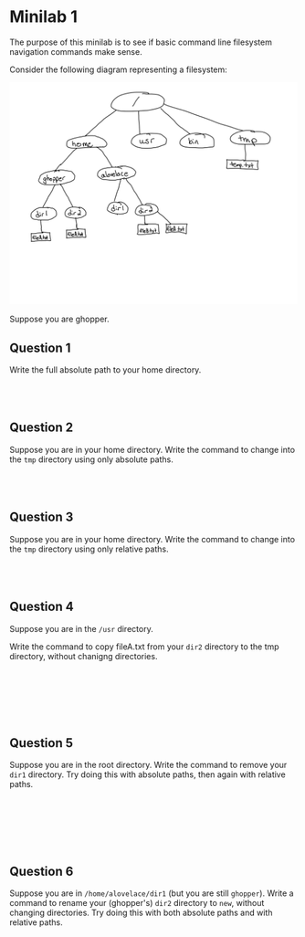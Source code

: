 # Minilab 1

The purpose of this minilab is to see if basic
command line filesystem navigation commands make
sense.

Consider the following diagram representing a filesystem:

![filesystem diagram](figs/filesystem-diagram.png)

Suppose you are ghopper.  

## Question 1
Write the full absolute path to your home directory.
<br><br><br><br>

## Question 2
Suppose you are in your home directory.
Write the command to change into the `tmp` directory
using only absolute paths.
<br><br><br><br>

## Question 3
Suppose you are in your home directory.
Write the command to change into the `tmp` directory
using only relative paths.
<br><br><br><br>


## Question 4
Suppose you are in the `/usr` directory.

Write the command to copy fileA.txt from your `dir2`
directory to the tmp directory, without chanigng directories.
<br><br><br><br><br>
<br><br>

## Question 5
Suppose you are in the root directory.  Write
the command to remove your `dir1` directory.
Try doing this with absolute paths, then again
with relative paths.
<br><br><br><br><br>
<br><br>

## Question 6
Suppose you are in `/home/alovelace/dir1` (but you are
still `ghopper`).  Write a command to rename your
(ghopper's) `dir2` directory to `new`,
without changing directories.
Try doing this with both absolute paths and with relative paths.
<br><br><br><br><br>

